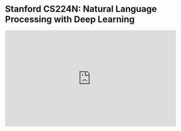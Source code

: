 # Stanford CS224N: Natural Language Processing with Deep Learning

<iframe width="560" height="315" src="https://www.youtube.com/embed/videoseries?list=PLoROMvodv4rOSH4v6133s9LFPRHjEmbmJ" title="YouTube video player" frameborder="0" allow="accelerometer; autoplay; clipboard-write; encrypted-media; gyroscope; picture-in-picture" allowfullscreen></iframe>
